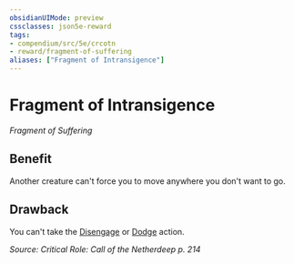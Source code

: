 ```yaml
---
obsidianUIMode: preview
cssclasses: json5e-reward
tags:
- compendium/src/5e/crcotn
- reward/fragment-of-suffering
aliases: ["Fragment of Intransigence"]
---
```

# Fragment of Intransigence
*Fragment of Suffering*  

## Benefit

Another creature can't force you to move anywhere you don't want to go.

## Drawback

You can't take the [Disengage](2-Mechanics/CLI/rules/actions.md#Disengage) or [Dodge](2-Mechanics/CLI/rules/actions.md#Dodge) action.

*Source: Critical Role: Call of the Netherdeep p. 214*